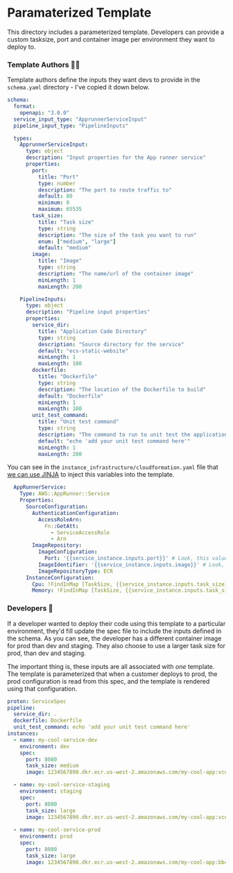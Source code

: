 # Paramaterized Template

This directory includes a parameterized template. Developers can provide a custom tasksize, port and container image per environment they want to deploy to. 

### Template Authors 🧑‍🏫
Template authors define the inputs they want devs to provide in the `schema.yaml` directory - I've copied it down below. 

```yaml
schema:
  format:
    openapi: "3.0.0"
  service_input_type: "ApprunnerServiceInput"
  pipeline_input_type: "PipelineInputs"

  types:
    ApprunnerServiceInput:
      type: object
      description: "Input properties for the App runner service"
      properties:
        port:
          title: "Port"
          type: number
          description: "The port to route traffic to"
          default: 80
          minimum: 0
          maximum: 65535
        task_size:
          title: "Task size"
          type: string
          description: "The size of the task you want to run"
          enum: ["medium", "large"]
          default: "medium"
        image:
          title: "Image"
          type: string
          description: "The name/url of the container image"
          minLength: 1
          maxLength: 200

    PipelineInputs:
      type: object
      description: "Pipeline input properties"
      properties:
        service_dir:
          title: "Application Code Directory"
          type: string
          description: "Source directory for the service"
          default: "ecs-static-website"
          minLength: 1
          maxLength: 100
        dockerfile:
          title: "Dockerfile"
          type: string
          description: "The location of the Dockerfile to build"
          default: "Dockerfile"
          minLength: 1
          maxLength: 100
        unit_test_command:
          title: "Unit test command"
          type: string
          description: "The command to run to unit test the application code"
          default: "echo 'add your unit test command here'"
          minLength: 1
          maxLength: 200

```

You can see in the `instance_infrastructure/cloudformation.yaml` file that [we can use JINJA](https://docs.aws.amazon.com/proton/latest/userguide/ag-infrastructure-tmp-files.html#cloudformation) to inject this variables into the template. 

```yaml
  AppRunnerService:
    Type: AWS::AppRunner::Service
    Properties:
      SourceConfiguration:
        AuthenticationConfiguration:
          AccessRoleArn:
            Fn::GetAtt:
              - ServiceAccessRole
              - Arn
        ImageRepository:
          ImageConfiguration:
            Port: '{{service_instance.inputs.port}}' # Look, this value is defined in the schema we defined above!
          ImageIdentifier: '{{service_instance.inputs.image}}' # Look, this value is defined in the schema we defined above!
          ImageRepositoryType: ECR
      InstanceConfiguration:
        Cpu: !FindInMap [TaskSize, {{service_instance.inputs.task_size}}, cpu] # Look, this value is defined in the schema we defined above!
        Memory: !FindInMap [TaskSize, {{service_instance.inputs.task_size}}, memory] # Look, this value is defined in the schema we defined above!

```

### Developers 🤠

If a developer wanted to deploy their code using this template to a particular environment, they'd fill update the spec file to include the inputs defined in the schema. As you can see, the developer has a different container image for prod than dev and staging. They also choose to use a larger task size for prod, than dev and staging. 

The important thing is, these inputs are all associated with _one_ template. The template is parameterized that when a customer deploys to prod, the prod configuration is read from this spec, and the template is rendered using that configuration. 

```yaml
proton: ServiceSpec
pipeline:
  service_dir: .
  dockerfile: Dockerfile
  unit_test_command: echo 'add your unit test command here'
instances:
  - name: my-cool-service-dev
    environment: dev
    spec:
      port: 8080
      task_size: medium
      image: 1234567890.dkr.ecr.us-west-2.amazonaws.com/my-cool-app:vcda2123   

  - name: my-cool-service-staging
    environment: staging
    spec:
      port: 8080
      task_size: large
      image: 1234567890.dkr.ecr.us-west-2.amazonaws.com/my-cool-app:vcda2123   
      
  - name: my-cool-service-prod
    environment: prod
    spec:
      port: 8080
      task_size: large
      image: 1234567890.dkr.ecr.us-west-2.amazonaws.com/my-cool-app:bbc319sc   

```
